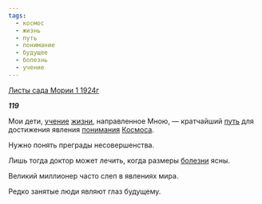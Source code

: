 ```yaml
---
tags:
  - космос
  - жизнь
  - путь
  - понимание
  - будущее
  - болезнь
  - учение
---
```

[Листы сада Мории 1 1924г](https://127.0.0.1:4002/agni/1924)

___119___

Мои дети, [учение](../../../tags/#учение) [жизни](../../../tags/#жизнь), направленное Мною, — кратчайший [путь](../../../tags/#путь) для достижения явления [понимания](../../../tags/#понимание) [Космоса](../../../tags/#космос).   

Нужно понять преграды несовершенства.   

Лишь тогда доктор может лечить, когда размеры [болезни](../../../tags/#болезнь) ясны.   

Великий миллионер часто слеп в явлениях мира.   

Редко занятые люди являют глаз будущему.   

